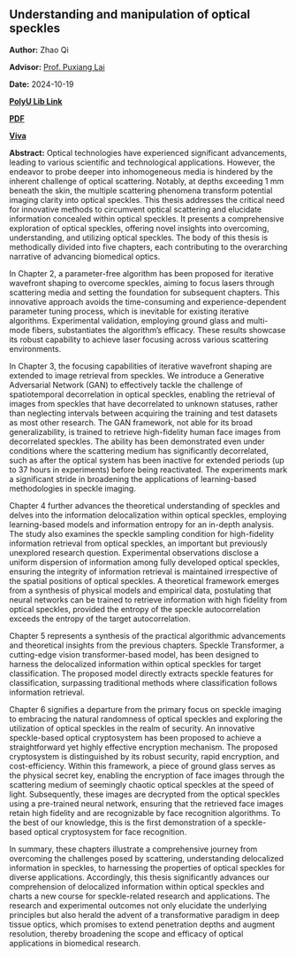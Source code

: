 ## Understanding and manipulation of optical speckles

**Author:**  Zhao Qi

**Advisor:** [Prof. Puxiang Lai](https://www.polyu.edu.hk/bme/people/academic-and-teaching-staff/prof-puxiang-lai/) 

**Date:** 2024-10-19

**[PolyU Lib Link](https://theses.lib.polyu.edu.hk/handle/200/13418)**

**[PDF](https://863zq.github.io/Publication/PhD_thesis/PolyU%20Lib%207839-Zhao%20Qi.pdf)**

**[Viva](https://863zq.github.io/Publication/PhD_Viva.html)**

<!-- <strong>PDF:</strong>
<iframe src="https://863zq.github.io/Publication/PhD_thesis/PolyU%20Lib%207839-Zhao%20Qi.pdf"
        width="100%" height="500px" style="border:none;">
</iframe> -->

**Abstract:** Optical technologies have experienced significant advancements, leading to various scientific and technological applications. However, the endeavor to probe deeper into inhomogeneous media is hindered by the inherent challenge of optical scattering. Notably, at depths exceeding 1 mm beneath the skin, the multiple scattering phenomena transform potential imaging clarity into optical speckles. This thesis addresses the critical need for innovative methods to circumvent optical scattering and elucidate information concealed within optical speckles. It presents a comprehensive exploration of optical speckles, offering novel insights into overcoming, understanding, and utilizing optical speckles. The body of this thesis is methodically divided into five chapters, each contributing to the overarching narrative of advancing biomedical optics.

In Chapter 2, a parameter-free algorithm has been proposed for iterative wavefront shaping to overcome speckles, aiming to focus lasers through scattering media and setting the foundation for subsequent chapters. This innovative approach avoids the time-consuming and experience-dependent parameter tuning process, which is inevitable for existing iterative algorithms. Experimental validation, employing ground glass and multi-mode fibers, substantiates the algorithm’s efficacy. These results showcase its robust capability to achieve laser focusing across various scattering environments.

In Chapter 3, the focusing capabilities of iterative wavefront shaping are extended to image retrieval from speckles. We introduce a Generative Adversarial Network (GAN) to effectively tackle the challenge of spatiotemporal decorrelation in optical speckles, enabling the retrieval of images from speckles that have decorrelated to unknown statuses, rather than neglecting intervals between acquiring the training and test datasets as most other research. The GAN framework, not able for its broad generalizability, is trained to retrieve high-fidelity human face images from decorrelated speckles. The ability has been demonstrated even under conditions where the scattering medium has significantly decorrelated, such as after the optical system has been inactive for extended periods (up to 37 hours in experiments) before being reactivated. The experiments mark a significant stride in broadening the applications of learning-based methodologies in speckle imaging.

Chapter 4 further advances the theoretical understanding of speckles and delves into the information delocalization within optical speckles, employing learning-based models and information entropy for an in-depth analysis. The study also examines the speckle sampling condition for high-fidelity information retrieval from optical speckles, an important but previously unexplored research question. Experimental observations disclose a uniform dispersion of information among fully developed optical speckles, ensuring the integrity of information retrieval is maintained irrespective of the spatial positions of optical speckles. A theoretical framework emerges from a synthesis of physical models and empirical data, postulating that neural networks can be trained to retrieve information with high fidelity from optical speckles, provided the entropy of the speckle autocorrelation exceeds the entropy of the target autocorrelation.

Chapter 5 represents a synthesis of the practical algorithmic advancements and theoretical insights from the previous chapters. Speckle Transformer, a cutting-edge vision transformer-based model, has been designed to harness the delocalized information within optical speckles for target classification. The proposed model directly extracts speckle features for classification, surpassing traditional methods where classification follows information retrieval.

Chapter 6 signifies a departure from the primary focus on speckle imaging to embracing the natural randomness of optical speckles and exploring the utilization of optical speckles in the realm of security. An innovative speckle-based optical cryptosystem has been proposed to achieve a straightforward yet highly effective encryption mechanism. The proposed cryptosystem is distinguished by its robust security, rapid encryption, and cost-efficiency. Within this framework, a piece of ground glass serves as the physical secret key, enabling the encryption of face images through the scattering medium of seemingly chaotic optical speckles at the speed of light. Subsequently, these images are decrypted from the optical speckles using a pre-trained neural network, ensuring that the retrieved face images retain high fidelity and are recognizable by face recognition algorithms. To the best of our knowledge, this is the first demonstration of a speckle-based optical cryptosystem for face recognition.

In summary, these chapters illustrate a comprehensive journey from overcoming the challenges posed by scattering, understanding delocalized information in speckles, to harnessing the properties of optical speckles for diverse applications. Accordingly, this thesis significantly advances our comprehension of delocalized information within optical speckles and charts a new course for speckle-related research and applications. The research and experimental outcomes not only elucidate the underlying principles but also herald the advent of a transformative paradigm in deep tissue optics, which promises to extend penetration depths and augment resolution, thereby broadening the scope and efficacy of optical applications in biomedical research.


